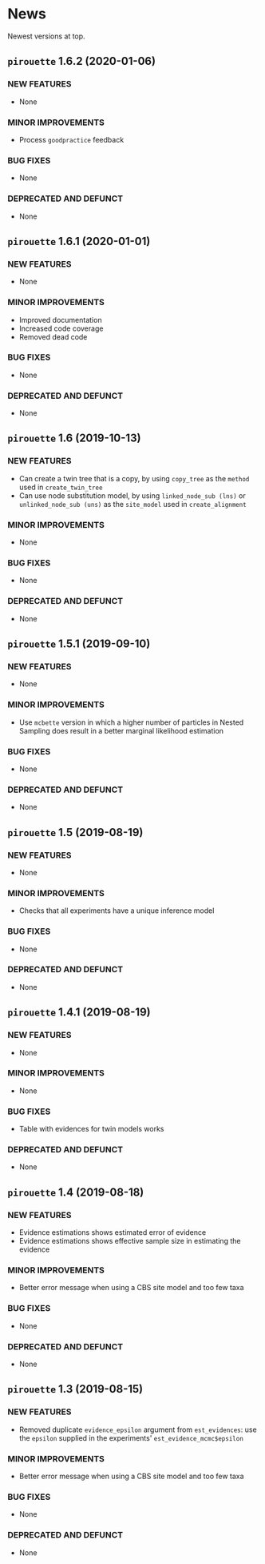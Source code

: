 # News

Newest versions at top.

## `pirouette` 1.6.2 (2020-01-06)

### NEW FEATURES

 * None

### MINOR IMPROVEMENTS

 * Process `goodpractice` feedback

### BUG FIXES

 * None

### DEPRECATED AND DEFUNCT

 * None

## `pirouette` 1.6.1 (2020-01-01)

### NEW FEATURES

 * None

### MINOR IMPROVEMENTS

 * Improved documentation
 * Increased code coverage
 * Removed dead code

### BUG FIXES

 * None

### DEPRECATED AND DEFUNCT

 * None

## `pirouette` 1.6 (2019-10-13)

### NEW FEATURES

 * Can create a twin tree that is a copy, by using `copy_tree` as the
   `method` used in `create_twin_tree`
 * Can use node substitution model, by using `linked_node_sub (lns)` 
   or `unlinked_node_sub (uns)` as the `site_model` used in `create_alignment`

### MINOR IMPROVEMENTS

 * None

### BUG FIXES

 * None

### DEPRECATED AND DEFUNCT

 * None

## `pirouette` 1.5.1 (2019-09-10)

### NEW FEATURES

 * None

### MINOR IMPROVEMENTS

 * Use `mcbette` version in which a higher number of particles in 
   Nested Sampling does result in a better marginal likelihood
   estimation

### BUG FIXES

 * None

### DEPRECATED AND DEFUNCT

 * None

## `pirouette` 1.5 (2019-08-19)

### NEW FEATURES

 * None

### MINOR IMPROVEMENTS

 * Checks that all experiments have a unique inference model

### BUG FIXES

 * None

### DEPRECATED AND DEFUNCT

 * None

## `pirouette` 1.4.1 (2019-08-19)

### NEW FEATURES

 * None

### MINOR IMPROVEMENTS

 * None

### BUG FIXES

 * Table with evidences for twin models works

### DEPRECATED AND DEFUNCT

 * None

## `pirouette` 1.4 (2019-08-18)

### NEW FEATURES

 * Evidence estimations shows estimated error of evidence
 * Evidence estimations shows effective sample size in estimating the evidence

### MINOR IMPROVEMENTS

 * Better error message when using a CBS site model and too few taxa

### BUG FIXES

 * None

### DEPRECATED AND DEFUNCT

 * None

## `pirouette` 1.3 (2019-08-15)

### NEW FEATURES

 * Removed duplicate `evidence_epsilon` argument from `est_evidences`:
   use the `epsilon` supplied in the experiments' `est_evidence_mcmc$epsilon`

### MINOR IMPROVEMENTS

 * Better error message when using a CBS site model and too few taxa

### BUG FIXES

 * None

### DEPRECATED AND DEFUNCT

 * None
